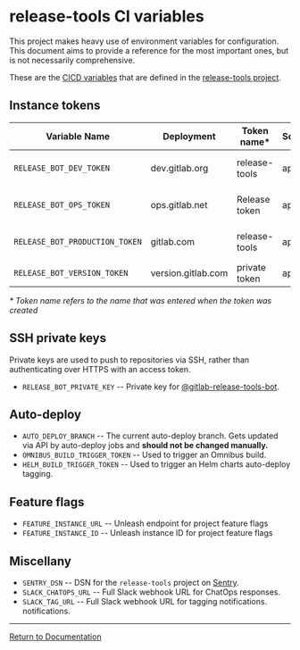 # release-tools CI variables

This project makes heavy use of environment variables for configuration. This
document aims to provide a reference for the most important ones, but is not
necessarily comprehensive.

These are the [CICD variables](https://gitlab.com/gitlab-org/release-tools/settings/ci_cd) that are
defined in the [release-tools project](https://gitlab.com/gitlab-org/release-tools).

## Instance tokens

| Variable Name                  | Deployment         | Token name\*  | Scopes       | User                                                      |
| ------------                   | ------------       | ------------  | ------------ | ------------                                              |
| `RELEASE_BOT_DEV_TOKEN`        | dev.gitlab.org     | release-tools | api          | [@gitlab-release-tools-bot][gitlab-release-tools-bot-dev] |
| `RELEASE_BOT_OPS_TOKEN`        | ops.gitlab.net     | Release token | api          | [@gitlab-release-tools-bot][gitlab-release-tools-bot-ops] |
| `RELEASE_BOT_PRODUCTION_TOKEN` | gitlab.com         | release-tools | api          | [@gitlab-release-tools-bot][gitlab-release-tools-bot-com] |
| `RELEASE_BOT_VERSION_TOKEN`    | version.gitlab.com | private token | api          | robert+release-tools@gitlab.com                           |

_* Token name refers to the name that was entered when the token was created_

## SSH private keys

Private keys are used to push to repositories via SSH, rather than
authenticating over HTTPS with an access token.

- `RELEASE_BOT_PRIVATE_KEY` -- Private key for
  [@gitlab-release-tools-bot][gitlab-release-tools-bot-com].

## Auto-deploy

- `AUTO_DEPLOY_BRANCH` -- The current auto-deploy branch. Gets updated via API
  by auto-deploy jobs and **should not be changed manually.**
- `OMNIBUS_BUILD_TRIGGER_TOKEN` -- Used to trigger an Omnibus build.
- `HELM_BUILD_TRIGGER_TOKEN` -- Used to trigger an Helm charts auto-deploy tagging.

## Feature flags

- `FEATURE_INSTANCE_URL` -- Unleash endpoint for project feature flags
- `FEATURE_INSTANCE_ID` -- Unleash instance ID for project feature flags

## Miscellany

- `SENTRY_DSN` -- DSN for the `release-tools` project on
  [Sentry](https://sentry.gitlab.net/gitlab/release-tools/).
- `SLACK_CHATOPS_URL` -- Full Slack webhook URL for ChatOps responses.
- `SLACK_TAG_URL` -- Full Slack webhook URL for tagging notifications.
  notifications.

[gitlab-release-tools-bot-com]: https://gitlab.com/gitlab-release-tools-bot
[gitlab-release-tools-bot-dev]: https://dev.gitlab.org/gitlab-release-tools-bot
[gitlab-release-tools-bot-ops]: https://ops.gitlab.net/gitlab-release-tools-bot
[deployer-ops]: https://ops.gitlab.net/deployer
[gitlab-bot-com]: https://gitlab.com/gitlab-bot

---

[Return to Documentation](../README.md#documentation)
